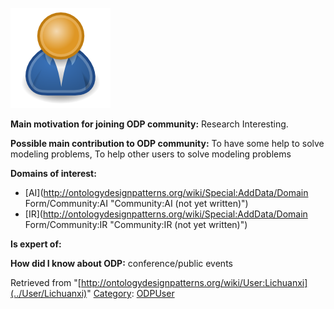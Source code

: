 [![Image:ODPUser.png](../images/a/a6/ODPUser.png)](../Image/ODPUser.png "Image:ODPUser.png")




  





__Main motivation for joining ODP community:__ Research Interesting.


__Possible main contribution to ODP community:__ To have some help to solve modeling problems, To help other users to solve modeling problems


__Domains of interest:__



* [AI](http://ontologydesignpatterns.org/wiki/Special:AddData/Domain Form/Community:AI "Community:AI (not yet written)")
* [IR](http://ontologydesignpatterns.org/wiki/Special:AddData/Domain Form/Community:IR "Community:IR (not yet written)")


__Is expert of:__


  

__How did I know about ODP:__ conference/public events






Retrieved from "[http://ontologydesignpatterns.org/wiki/User:Lichuanxi](../User/Lichuanxi)"
 [Category](http://ontologydesignpatterns.org/wiki/Special:Categories "Special:Categories"): [ODPUser](../Category/ODPUser "Category:ODPUser")